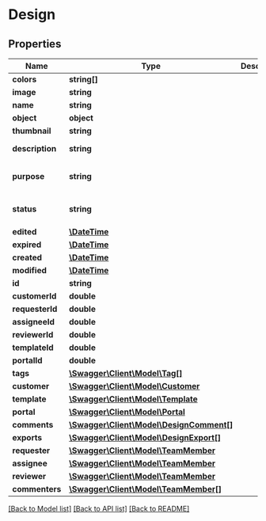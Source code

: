 # Design

## Properties
Name | Type | Description | Notes
------------ | ------------- | ------------- | -------------
**colors** | **string[]** |  | [optional] 
**image** | **string** |  | [optional] 
**name** | **string** |  | 
**object** | **object** |  | 
**thumbnail** | **string** |  | [optional] 
**description** | **string** |  | [optional] [default to '']
**purpose** | **string** |  | [optional] [default to 'none']
**status** | **string** |  | [optional] [default to 'pendingAction']
**edited** | [**\DateTime**](\DateTime.md) |  | [optional] 
**expired** | [**\DateTime**](\DateTime.md) |  | [optional] 
**created** | [**\DateTime**](\DateTime.md) |  | [optional] 
**modified** | [**\DateTime**](\DateTime.md) |  | [optional] 
**id** | **string** |  | [optional] 
**customerId** | **double** |  | [optional] 
**requesterId** | **double** |  | [optional] 
**assigneeId** | **double** |  | [optional] 
**reviewerId** | **double** |  | [optional] 
**templateId** | **double** |  | [optional] 
**portalId** | **double** |  | [optional] 
**tags** | [**\Swagger\Client\Model\Tag[]**](Tag.md) |  | [optional] 
**customer** | [**\Swagger\Client\Model\Customer**](Customer.md) |  | [optional] 
**template** | [**\Swagger\Client\Model\Template**](Template.md) |  | [optional] 
**portal** | [**\Swagger\Client\Model\Portal**](Portal.md) |  | [optional] 
**comments** | [**\Swagger\Client\Model\DesignComment[]**](DesignComment.md) |  | [optional] 
**exports** | [**\Swagger\Client\Model\DesignExport[]**](DesignExport.md) |  | [optional] 
**requester** | [**\Swagger\Client\Model\TeamMember**](TeamMember.md) |  | [optional] 
**assignee** | [**\Swagger\Client\Model\TeamMember**](TeamMember.md) |  | [optional] 
**reviewer** | [**\Swagger\Client\Model\TeamMember**](TeamMember.md) |  | [optional] 
**commenters** | [**\Swagger\Client\Model\TeamMember[]**](TeamMember.md) |  | [optional] 

[[Back to Model list]](../README.md#documentation-for-models) [[Back to API list]](../README.md#documentation-for-api-endpoints) [[Back to README]](../README.md)


